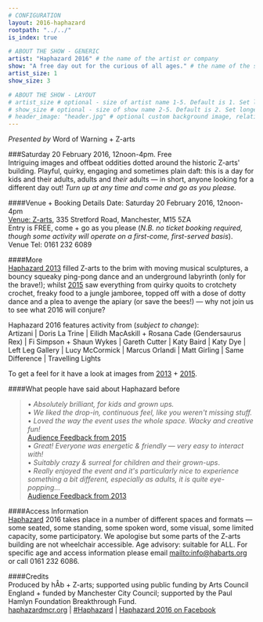 ```yaml
---
# CONFIGURATION
layout: 2016-haphazard
rootpath: "../../"
is_index: true

# ABOUT THE SHOW - GENERIC
artist: "Haphazard 2016" # the name of the artist or company
show: "A free day out for the curious of all ages." # the name of the show
artist_size: 1
show_size: 3

# ABOUT THE SHOW - LAYOUT
# artist_size # optional - size of artist name 1-5. Default is 1. Set longer names to lower values
# show_size # optional - size of show name 2-5. Default is 2. Set longer names to lower values
# header_image: "header.jpg" # optional custom background image, relative to current page
---
```

*Presented by* Word of Warning + Z-arts          

###Saturday 20 February 2016, 12noon-4pm. Free             
Intriguing images and offbeat oddities dotted around the historic Z-arts' building. Playful, quirky, engaging and sometimes plain daft: this is a day for kids and their adults, adults and *their* adults — in short, anyone looking for a different day out! *Turn up at any time and come and go as you please.*            
           
####Venue + Booking Details
Date: Saturday 20 February 2016, 12noon-4pm    
<a href="http://www.z-arts.org/about-us/getting-here" target="_blank">Venue: Z-arts</a>, 335 Stretford Road, Manchester, M15 5ZA        
Entry is FREE, come + go as you please (*N.B. no ticket booking required, though some activity will operate on a first-come, first-served basis*).         
Venue Tel: 0161 232 6089              
            
####More    
[Haphazard 2013](/archive/2013-spring/haphazard) filled Z-arts to the brim with moving musical sculptures, a bouncy squeaky ping-pong dance and an underground labyrinth (only for the brave!); whilst [2015](/archive/2015-haphazard) saw everything from quirky quoits to crotchety crochet, freaky food to a jungle jamboree, topped off with a dose of dotty dance and a plea to avenge the apiary (or save the bees!) — why not join us to see what 2016 will conjure?
            
Haphazard 2016 features activity from (*subject to change*):        
Artizani | Doris La Trine | Eilidh MacAskill + Rosana Cade (Gendersaurus Rex) | Fi Simpson + Shaun Wykes | Gareth Cutter | Katy Baird | Katy Dye | Left Leg Gallery | Lucy McCormick | Marcus Orlandi | Matt Girling | Same Difference | Travelling Lights        
            
To get a feel for it have a look at images from [2013](/galleries/2013-haphazard) + [2015](/galleries/2015-haphazard).         
        
####What people have said about Haphazard before        
>• *Absolutely brilliant, for kids and grown ups.*<br>• *We liked the drop-in, continuous feel, like you weren't missing stuff.*<br>• *Loved the way the event uses the whole space. Wacky and creative fun!*<br>[Audience Feedback from 2015](/archive/2015-haphazard)         
>• *Great! Everyone was energetic & friendly — very easy to interact with!*<br>• *Suitably crazy & surreal for children and their grown-ups*.<br>• *Really enjoyed the event and it's particularly nice to experience something a bit different, especially as adults, it is quite eye-popping…*<br>[Audience Feedback from 2013](/archive/2013-spring/haphazard)         
        
####Access Information    
[Haphazard](/hab/haphazard) 2016 takes place in a number of different spaces and formats — some seated, some standing, some spoken word, some visual, some limited capacity, some participatory. We apologise but some parts of the Z-arts building are not wheelchair accessible. Age advisory: suitable for ALL. For specific age and access information please email <mailto:info@habarts.org> or call 0161 232 6086.        
        
####Credits         
Produced by hÅb + Z-arts; supported using public funding by Arts Council England + funded by Manchester City Council; supported by the Paul Hamlyn Foundation Breakthrough Fund.        
<a href="http://haphazardmcr.org" target="_blank">haphazardmcr.org</a> | <a href="http://twitter.com/hashtag/Haphazard" target="_blank">#Haphazard</a> | <a href="http://www.facebook.com/events/539217769586878" target="_blank">Haphazard 2016 on Facebook</a>
